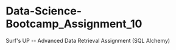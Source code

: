 # Data-Science-Bootcamp_Assignment_10
Surf's UP -- Advanced Data Retrieval Assignment (SQL Alchemy)
